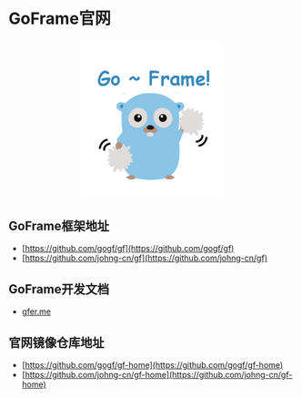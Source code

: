 # GoFrame官网
<div align=center>
<img src="public/resource/image/cover.png" width="250"/>
</div>

## GoFrame框架地址
  * [https://github.com/gogf/gf](https://github.com/gogf/gf)
  * [https://github.com/johng-cn/gf](https://github.com/johng-cn/gf)

## GoFrame开发文档
  * [gfer.me](https://gfer.me)

## 官网镜像仓库地址
  * [https://github.com/gogf/gf-home](https://github.com/gogf/gf-home)
  * [https://github.com/johng-cn/gf-home](https://github.com/johng-cn/gf-home)
